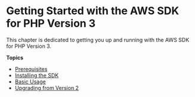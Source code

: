 # Getting Started with the AWS SDK for PHP Version 3<a name="getting-started_index"></a>

This chapter is dedicated to getting you up and running with the AWS SDK for PHP Version 3\.

**Topics**
+ [Prerequisites](getting-started_requirements.md)
+ [Installing the SDK](getting-started_installation.md)
+ [Basic Usage](getting-started_basic-usage.md)
+ [Upgrading from Version 2](getting-started_migration.md)